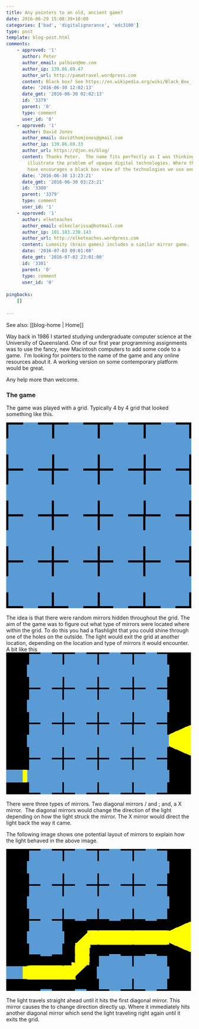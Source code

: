 ```yaml
---
title: Any pointers to an old, ancient game?
date: 2016-06-29 15:08:39+10:00
categories: ['bad', 'digitalignorance', 'edc3100']
type: post
template: blog-post.html
comments:
    - approved: '1'
      author: Peter
      author_email: palbion@me.com
      author_ip: 139.86.69.47
      author_url: http://pamatravel.wordpress.com
      content: Black box? See https://en.wikipedia.org/wiki/Black_Box_(game)
      date: '2016-06-30 12:02:13'
      date_gmt: '2016-06-30 02:02:13'
      id: '3379'
      parent: '0'
      type: comment
      user_id: '0'
    - approved: '1'
      author: David Jones
      author_email: davidthomjones@gmail.com
      author_ip: 139.86.69.33
      author_url: https://djon.es/blog/
      content: Thanks Peter.  The name fits perfectly as I was thinking of using it to
        illustrate the problem of opaque digital technologies. Where the interface we
        have encourages a black box view of the technologies we use and this creates problems.
      date: '2016-06-30 13:23:21'
      date_gmt: '2016-06-30 03:23:21'
      id: '3380'
      parent: '3379'
      type: comment
      user_id: '1'
    - approved: '1'
      author: elketeaches
      author_email: elkeclarissa@hotmail.com
      author_ip: 101.183.230.143
      author_url: http://elketeaches.wordpress.com
      content: Lumosity (brain games) includes a similar mirror game.
      date: '2016-07-03 09:01:00'
      date_gmt: '2016-07-02 23:01:00'
      id: '3381'
      parent: '0'
      type: comment
      user_id: '0'
    
pingbacks:
    []
    
---
```


See also: [[blog-home | Home]]

Way back in 1986 I started studying undergraduate computer science at the University of Queensland. One of our first year programming assignments was to use the fancy, new Macintosh computers to add some code to a game.  I'm looking for pointers to the name of the game and any online resources about it. A working version on some contemporary platform would be great.

Any help more than welcome.

### The game

The game was played with a grid. Typically 4 by 4 grid that looked something like this.

[![Grid 001](images/27360095804_98398b292b.jpg)](https://www.flickr.com/photos/david_jones/27360095804/in/dateposted-public/ "Grid 001")

The idea is that there were random mirrors hidden throughout the grid. The aim of the game was to figure out what type of mirrors were located where within the grid. To do this you had a flashlight that you could shine through one of the holes on the outside. The light would exit the grid at another location, depending on the location and type of mirrors it would encounter. A bit like this [![grid 002](images/27360241264_a601444877.jpg)](https://www.flickr.com/photos/david_jones/27360241264/in/dateposted-public/ "grid 002")

There were three types of mirrors. Two diagonal mirrors / and ; and, a X mirror.  The diagonal mirrors would change the direction of the light depending on how the light struck the mirror. The X mirror would direct the light back the way it came.

The following image shows one potential layout of mirrors to explain how the light behaved in the above image.

[![Grid 003](images/27895848541_c58cfba86f.jpg)](https://www.flickr.com/photos/david_jones/27895848541/in/dateposted-public/ "Grid 003")

The light travels straight ahead until it hits the first diagonal mirror. This mirror causes the to change direction directly up. Where it immediately hits another diagonal mirror which send the light traveling right again until it exits the grid.